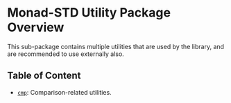# Monad-STD Utility Package Overview

This sub-package contains multiple utilities that are used
by the library, and are recommended to use externally also.

## Table of Content

- [`cmp`](./cmp.md): Comparison-related utilities.
